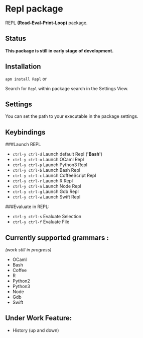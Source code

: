 # Repl package
REPL **(Read-Eval-Print-Loop)** package.
## Status
**This package is still in early stage of development.**
## Installation
``` apm install Repl ```
or

Search for ```Repl``` within package search in the Settings View.

## Settings
You can set the path to your executable in the package settings.


## Keybindings
###Launch REPL
* ```ctrl-y ctrl-d``` Launch default Repl (**'Bash'**)
* ```ctrl-y ctrl-o``` Launch OCaml Repl
* ```ctrl-y ctrl-p``` Launch Python3 Repl
* ```ctrl-y ctrl-b``` Launch Bash Repl
* ```ctrl-y ctrl-c``` Launch CoffeeScript Repl
* ```ctrl-y ctrl-r``` Launch R Repl
* ```ctrl-y ctrl-n``` Launch Node Repl
* ```ctrl-y ctrl-g``` Launch Gdb Repl
* ```ctrl-y ctrl-w``` Launch Swift Repl

###Evaluate in REPL:
* ```ctrl-y ctrl-s``` Evaluate Selection
* ```ctrl-y ctrl-f``` Evaluate File

## Currently supported grammars :
*(work still in progress)*
* OCaml
* Bash
* Coffee
* R
* Python2
* Python3
* Node
* Gdb
* Swift

## Under Work Feature:
* History (up and down)
